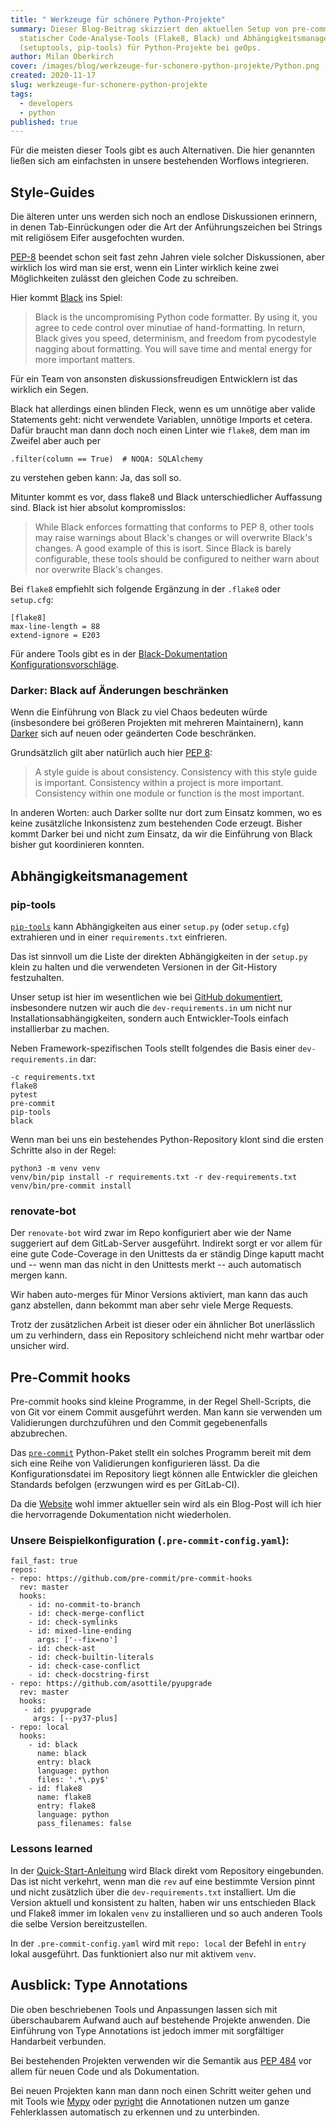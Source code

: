```yaml
---
title: " Werkzeuge für schönere Python-Projekte"
summary: Dieser Blog-Beitrag skizziert den aktuellen Setup von pre-commit hooks,
  statischer Code-Analyse-Tools (Flake8, Black) und Abhängigkeitsmanagement
  (setuptools, pip-tools) für Python-Projekte bei geOps.
author: Milan Oberkirch
cover: /images/blog/werkzeuge-fur-schonere-python-projekte/Python.png
created: 2020-11-17
slug: werkzeuge-fur-schonere-python-projekte
tags:
  - developers
  - python
published: true
---
```


Für die meisten dieser Tools gibt es auch Alternativen. Die hier genannten ließen sich am einfachsten in unsere bestehenden Worflows integrieren.

## Style-Guides

Die älteren unter uns werden sich noch an endlose Diskussionen erinnern, in denen Tab-Einrückungen oder die Art der Anführungszeichen bei Strings mit religiösem Eifer ausgefochten wurden.

[PEP-8](https://www.python.org/dev/peps/pep-0008/) beendet schon seit fast zehn Jahren viele solcher Diskussionen, aber wirklich los wird man sie erst, wenn ein Linter wirklich keine zwei Möglichkeiten zulässt den gleichen Code zu schreiben.

Hier kommt [Black](https://github.com/psf/black) ins Spiel:

> Black is the uncompromising Python code formatter. By using it, you agree to cede control over minutiae of hand-formatting. In return, Black gives you speed, determinism, and freedom from pycodestyle nagging about formatting. You will save time and mental energy for more important matters.

Für ein Team von ansonsten diskussionsfreudigen Entwicklern ist das wirklich ein Segen.

Black hat allerdings einen blinden Fleck, wenn es um unnötige aber valide Statements geht: nicht verwendete Variablen, unnötige Imports et cetera. Dafür braucht man dann doch noch einen Linter wie `flake8`, dem man im Zweifel aber auch per

    .filter(column == True)  # NOQA: SQLAlchemy

zu verstehen geben kann: Ja, das soll so.

Mitunter kommt es vor, dass flake8 und Black unterschiedlicher Auffassung sind. Black ist hier absolut kompromisslos:

> While Black enforces formatting that conforms to PEP 8, other tools may raise warnings about Black's changes or will overwrite Black's changes. A good example of this is isort. Since Black is barely configurable, these tools should be configured to neither warn about nor overwrite Black's changes.

Bei `flake8` empfiehlt sich folgende Ergänzung in der `.flake8` oder `setup.cfg`:

    [flake8]
    max-line-length = 88
    extend-ignore = E203

Für andere Tools gibt es in der [Black-Dokumentation Konfigurationsvorschläge](https://github.com/psf/black/blob/master/docs/compatible_configs.md#black-compatible-configurations).

### Darker: Black auf Änderungen beschränken

Wenn die Einführung von Black zu viel Chaos bedeuten würde (insbesondere bei größeren Projekten mit mehreren Maintainern), kann [Darker](https://github.com/akaihola/darker/) sich auf neuen oder geänderten Code beschränken.

Grundsätzlich gilt aber natürlich auch hier [PEP 8](https://www.python.org/dev/peps/pep-0008/):

> A style guide is about consistency. Consistency with this style guide is important. Consistency within a project is more important. Consistency within one module or function is the most important.

In anderen Worten: auch Darker sollte nur dort zum Einsatz kommen, wo es keine zusätzliche Inkonsistenz zum bestehenden Code erzeugt. Bisher kommt Darker bei und nicht zum Einsatz, da wir die Einführung von Black bisher gut koordinieren konnten.

## Abhängigkeitsmanagement

### pip-tools

[`pip-tools`](https://github.com/jazzband/pip-tools/) kann Abhängigkeiten aus einer `setup.py` (oder `setup.cfg`) extrahieren und in einer `requirements.txt` einfrieren.

Das ist sinnvoll um die Liste der direkten Abhängigkeiten in der `setup.py` klein zu halten und die verwendeten Versionen in der Git-History festzuhalten.

Unser setup ist hier im wesentlichen wie bei [GitHub dokumentiert](https://github.com/jazzband/pip-tools/), insbesondere nutzen wir auch die `dev-requirements.in` um nicht nur Installationsabhängigkeiten, sondern auch Entwickler-Tools einfach installierbar zu machen.

Neben Framework-spezifischen Tools stellt folgendes die Basis einer `dev-requirements.in` dar:

    -c requirements.txt
    flake8
    pytest
    pre-commit
    pip-tools
    black

Wenn man bei uns ein bestehendes Python-Repository klont sind die ersten Schritte also in der Regel:

    python3 -m venv venv
    venv/bin/pip install -r requirements.txt -r dev-requirements.txt
    venv/bin/pre-commit install

### renovate-bot

Der `renovate-bot` wird zwar im Repo konfiguriert aber wie der Name suggeriert auf dem GitLab-Server ausgeführt. Indirekt sorgt er vor allem für eine gute Code-Coverage in den Unittests da er ständig Dinge kaputt macht und -- wenn man das nicht in den Unittests merkt -- auch automatisch mergen kann.

Wir haben auto-merges für Minor Versions aktiviert, man kann das auch ganz abstellen, dann bekommt man aber sehr viele Merge Requests.

Trotz der zusätzlichen Arbeit ist dieser oder ein ähnlicher Bot unerlässlich um zu verhindern, dass ein Repository schleichend nicht mehr wartbar oder unsicher wird.

## Pre-Commit hooks

Pre-commit hooks sind kleine Programme, in der Regel Shell-Scripts, die von Git vor einem Commit ausgeführt werden. Man kann sie verwenden um Validierungen durchzuführen und den Commit gegebenenfalls abzubrechen.

Das [`pre-commit`](https://pre-commit.com/) Python-Paket stellt ein solches Programm bereit mit dem sich eine Reihe von Validierungen konfigurieren lässt. Da die Konfigurationsdatei im Repository liegt können alle Entwickler die gleichen Standards befolgen (erzwungen wird es per GitLab-CI).

Da die [Website](https://pre-commit.com/) wohl immer aktueller sein wird als ein Blog-Post will ich hier die hervorragende Dokumentation nicht wiederholen.

### Unsere Beispielkonfiguration (`.pre-commit-config.yaml`):

    fail_fast: true
    repos:
    - repo: https://github.com/pre-commit/pre-commit-hooks
      rev: master
      hooks:
        - id: no-commit-to-branch
        - id: check-merge-conflict
        - id: check-symlinks
        - id: mixed-line-ending
          args: ['--fix=no']
        - id: check-ast
        - id: check-builtin-literals
        - id: check-case-conflict
        - id: check-docstring-first
    - repo: https://github.com/asottile/pyupgrade
      rev: master
      hooks:
       - id: pyupgrade
         args: [--py37-plus]
    - repo: local
      hooks:
        - id: black
          name: black
          entry: black
          language: python
          files: '.*\.py$'
        - id: flake8
          name: flake8
          entry: flake8
          language: python
          pass_filenames: false

### Lessons learned

In der [Quick-Start-Anleitung](https://pre-commit.com/#2-add-a-pre-commit-configuration) wird Black direkt vom Repository eingebunden. Das ist nicht verkehrt, wenn man die `rev` auf eine bestimmte Version pinnt und nicht zusätzlich über die `dev-requirements.txt` installiert. Um die Version aktuell und konsistent zu halten, haben wir uns entschieden Black und Flake8 immer im lokalen `venv` zu installieren und so auch anderen Tools die selbe Version bereitzustellen.

In der `.pre-commit-config.yaml` wird mit `repo: local` der Befehl in `entry` lokal ausgeführt. Das funktioniert also nur mit aktivem `venv`.

## Ausblick: Type Annotations

Die oben beschriebenen Tools und Anpassungen lassen sich mit überschaubarem Aufwand auch auf bestehende Projekte anwenden. Die Einführung von Type Annotations ist jedoch immer mit sorgfältiger Handarbeit verbunden.

Bei bestehenden Projekten verwenden wir die Semantik aus [PEP 484](https://www.python.org/dev/peps/pep-0484/) vor allem für neuen Code und als Dokumentation.

Bei neuen Projekten kann man dann noch einen Schritt weiter gehen und mit Tools wie [Mypy](http://mypy-lang.org/) oder [pyright](https://github.com/Microsoft/pyright) die Annotationen nutzen um ganze Fehlerklassen automatisch zu erkennen und zu unterbinden.
